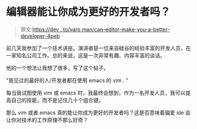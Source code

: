 # 编辑器能让你成为更好的开发者吗？

> 原文:[https://dev . to/varo man/can-editor-make-you-a-better-developer-4peb](https://dev.to/varoman/can-editor-make-you-a-better-developer-4peb)

前几天我参加了一个技术讲座。演讲者是一位来自硅谷的经验丰富的开发人员，在一家知名公司工作。总的来说，这是一次非常有趣、内容丰富的谈话。

他的一个想法让我想了很多，写了这个帖子。

"我见过的最好的人/开发者都在使用 emacs 的 vim . "

每当我试图使用 vim 或 emacs 时，我最终会想到，作为一名开发人员，我可以提高自己的技能，而不是记住几十个组合键。

那么 vim 或者 emacs 真的能让你成为更好的开发者吗？这是否意味着偏爱 ide 会让你对技术的工作原理不那么好奇？